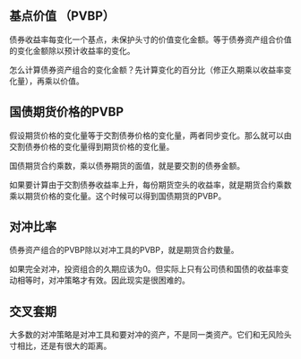 ## 基点价值 （PVBP）
债券收益率每变化一个基点，未保护头寸的价值变化金额。等于债券资产组合价值的变化金额除以预计收益率的变化。

怎么计算债券资产组合的变化金额？先计算变化的百分比（修正久期乘以收益率变化量），再乘以价值。


## 国债期货价格的PVBP
假设期货价格的变化量等于交割债券价格的变化量，两者同步变化。那么就可以由交割债券价格的变化量得到期货价格的变化量。

国债期货合约乘数，乘以债券期货的面值，就是要交割的债券金额。

如果要计算由于交割债券收益率上升，每份期货空头的收益率，就是期货合约乘数乘以期货价格的变化量。这个时候可以得到国债期货的PVBP。

## 对冲比率
债券资产组合的PVBP除以对冲工具的PVBP，就是期货合约数量。


如果完全对冲，投资组合的久期应该为0。但实际上只有公司债和国债的收益率变动相等时，对冲策略才有效。因此现实是很困难的。


## 交叉套期
大多数的对冲策略是对冲工具和要对冲的资产，不是同一类资产。它们和无风险头寸相比，还是有很大的距离。